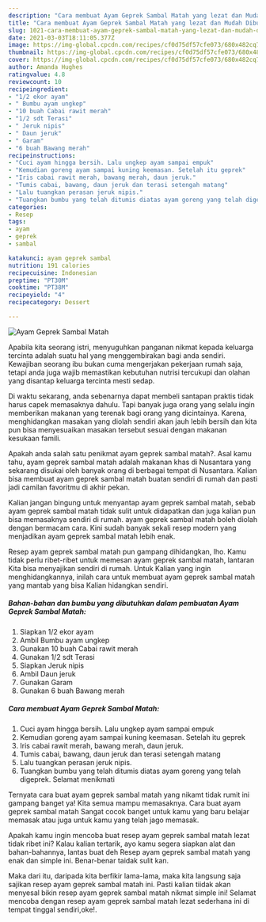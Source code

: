 ```yaml
---
description: "Cara membuat Ayam Geprek Sambal Matah yang lezat dan Mudah Dibuat"
title: "Cara membuat Ayam Geprek Sambal Matah yang lezat dan Mudah Dibuat"
slug: 1021-cara-membuat-ayam-geprek-sambal-matah-yang-lezat-dan-mudah-dibuat
date: 2021-03-03T18:11:05.377Z
image: https://img-global.cpcdn.com/recipes/cf0d75df57cfe073/680x482cq70/ayam-geprek-sambal-matah-foto-resep-utama.jpg
thumbnail: https://img-global.cpcdn.com/recipes/cf0d75df57cfe073/680x482cq70/ayam-geprek-sambal-matah-foto-resep-utama.jpg
cover: https://img-global.cpcdn.com/recipes/cf0d75df57cfe073/680x482cq70/ayam-geprek-sambal-matah-foto-resep-utama.jpg
author: Amanda Hughes
ratingvalue: 4.8
reviewcount: 10
recipeingredient:
- "1/2 ekor ayam"
- " Bumbu ayam ungkep"
- "10 buah Cabai rawit merah"
- "1/2 sdt Terasi"
- " Jeruk nipis"
- " Daun jeruk"
- " Garam"
- "6 buah Bawang merah"
recipeinstructions:
- "Cuci ayam hingga bersih. Lalu ungkep ayam sampai empuk"
- "Kemudian goreng ayam sampai kuning keemasan. Setelah itu geprek"
- "Iris cabai rawit merah, bawang merah, daun jeruk."
- "Tumis cabai, bawang, daun jeruk dan terasi setengah matang"
- "Lalu tuangkan perasan jeruk nipis."
- "Tuangkan bumbu yang telah ditumis diatas ayam goreng yang telah digeprek. Selamat menikmati"
categories:
- Resep
tags:
- ayam
- geprek
- sambal

katakunci: ayam geprek sambal 
nutrition: 191 calories
recipecuisine: Indonesian
preptime: "PT30M"
cooktime: "PT38M"
recipeyield: "4"
recipecategory: Dessert

---
```



![Ayam Geprek Sambal Matah](https://img-global.cpcdn.com/recipes/cf0d75df57cfe073/680x482cq70/ayam-geprek-sambal-matah-foto-resep-utama.jpg)

Apabila kita seorang istri, menyuguhkan panganan nikmat kepada keluarga tercinta adalah suatu hal yang menggembirakan bagi anda sendiri. Kewajiban seorang ibu bukan cuma mengerjakan pekerjaan rumah saja, tetapi anda juga wajib memastikan kebutuhan nutrisi tercukupi dan olahan yang disantap keluarga tercinta mesti sedap.

Di waktu  sekarang, anda sebenarnya dapat membeli santapan praktis tidak harus capek memasaknya dahulu. Tapi banyak juga orang yang selalu ingin memberikan makanan yang terenak bagi orang yang dicintainya. Karena, menghidangkan masakan yang diolah sendiri akan jauh lebih bersih dan kita pun bisa menyesuaikan masakan tersebut sesuai dengan makanan kesukaan famili. 



Apakah anda salah satu penikmat ayam geprek sambal matah?. Asal kamu tahu, ayam geprek sambal matah adalah makanan khas di Nusantara yang sekarang disukai oleh banyak orang di berbagai tempat di Nusantara. Kalian bisa membuat ayam geprek sambal matah buatan sendiri di rumah dan pasti jadi camilan favoritmu di akhir pekan.

Kalian jangan bingung untuk menyantap ayam geprek sambal matah, sebab ayam geprek sambal matah tidak sulit untuk didapatkan dan juga kalian pun bisa memasaknya sendiri di rumah. ayam geprek sambal matah boleh diolah dengan bermacam cara. Kini sudah banyak sekali resep modern yang menjadikan ayam geprek sambal matah lebih enak.

Resep ayam geprek sambal matah pun gampang dihidangkan, lho. Kamu tidak perlu ribet-ribet untuk memesan ayam geprek sambal matah, lantaran Kita bisa menyajikan sendiri di rumah. Untuk Kalian yang ingin menghidangkannya, inilah cara untuk membuat ayam geprek sambal matah yang mantab yang bisa Kalian hidangkan sendiri.

<!--inarticleads1-->

##### Bahan-bahan dan bumbu yang dibutuhkan dalam pembuatan Ayam Geprek Sambal Matah:

1. Siapkan 1/2 ekor ayam
1. Ambil  Bumbu ayam ungkep
1. Gunakan 10 buah Cabai rawit merah
1. Gunakan 1/2 sdt Terasi
1. Siapkan  Jeruk nipis
1. Ambil  Daun jeruk
1. Gunakan  Garam
1. Gunakan 6 buah Bawang merah




<!--inarticleads2-->

##### Cara membuat Ayam Geprek Sambal Matah:

1. Cuci ayam hingga bersih. Lalu ungkep ayam sampai empuk
1. Kemudian goreng ayam sampai kuning keemasan. Setelah itu geprek
1. Iris cabai rawit merah, bawang merah, daun jeruk.
1. Tumis cabai, bawang, daun jeruk dan terasi setengah matang
1. Lalu tuangkan perasan jeruk nipis.
1. Tuangkan bumbu yang telah ditumis diatas ayam goreng yang telah digeprek. Selamat menikmati




Ternyata cara buat ayam geprek sambal matah yang nikamt tidak rumit ini gampang banget ya! Kita semua mampu memasaknya. Cara buat ayam geprek sambal matah Sangat cocok banget untuk kamu yang baru belajar memasak atau juga untuk kamu yang telah jago memasak.

Apakah kamu ingin mencoba buat resep ayam geprek sambal matah lezat tidak ribet ini? Kalau kalian tertarik, ayo kamu segera siapkan alat dan bahan-bahannya, lantas buat deh Resep ayam geprek sambal matah yang enak dan simple ini. Benar-benar taidak sulit kan. 

Maka dari itu, daripada kita berfikir lama-lama, maka kita langsung saja sajikan resep ayam geprek sambal matah ini. Pasti kalian tiidak akan menyesal bikin resep ayam geprek sambal matah nikmat simple ini! Selamat mencoba dengan resep ayam geprek sambal matah lezat sederhana ini di tempat tinggal sendiri,oke!.

